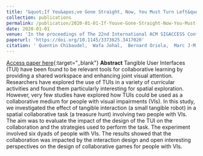```yaml
---
title: "&quot;If You&apos;ve Gone Straight, Now, You Must Turn Left&quot; - Exploring the Use of a Tangible Interface in a Collaborative Treasure Hunt for People with Visual Impairments"
collection: publications
permalink: /publication/2020-01-01-If-Youve-Gone-Straight-Now-You-Must-Turn-Left-Exploring-the-Use-of-a-Tangible-Interface-in-a-Collaborative-Treasure-Hunt-for-People-with-Visual-Impairments
date: 2020-01-01
venue: 'In the proceedings of The 22nd International ACM SIGACCESS Conference on Computers and Accessibility'
paperurl: 'https://doi.org/10.1145/3373625.3417020'
citation: ' Quentin Chibaudel,  Wafa Johal,  Bernard Oriola,  Marc J-M,  Pierre Dillenbourg,  Val\&apos;{e}rie Tartas,  Christophe Jouffrais, &quot;&amp;quot;If You&amp;apos;ve Gone Straight, Now, You Must Turn Left&amp;quot; - Exploring the Use of a Tangible Interface in a Collaborative Treasure Hunt for People with Visual Impairments.&quot; In the proceedings of The 22nd International ACM SIGACCESS Conference on Computers and Accessibility, 2020.'
---
```

[Access paper here](https://doi.org/10.1145/3373625.3417020){:target="_blank"}
**Abstract** 
Tangible User Interfaces (TUI) have been found to be relevant tools for collaborative learning by providing a shared workspace and enhancing joint visual attention. Researchers have explored the use of TUIs in a variety of curricular activities and found them particularly interesting for spatial exploration. However, very few studies have explored how TUIs could be used as a collaborative medium for people with visual impairments (VIs). In this study, we investigated the effect of tangible interaction (a small tangible robot) in a spatial collaborative task (a treasure hunt) involving two people with VIs. The aim was to evaluate the impact of the design of the TUI on the collaboration and the strategies used to perform the task. The experiment involved six dyads of people with VIs. The results showed that the collaboration was impacted by the interaction design and open interesting perspectives on the design of collaborative games for people with VIs.
